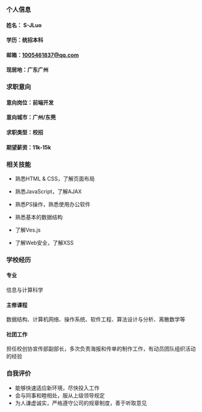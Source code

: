 ### 个人信息
#### 姓名： S-JLuo
#### 学历：统招本科
#### 邮箱：1005461837@qq.com
#### 现居地：广东广州

### 求职意向
#### 意向岗位：前端开发
#### 意向城市：广州/东莞
#### 求职类型：校招
#### 期望薪资：11k-15k

### 相关技能
- 熟悉HTML & CSS，了解页面布局

- 熟悉JavaScript，了解AJAX

- 熟悉PS操作，熟悉使用办公软件

- 熟悉基本的数据结构

- 了解Ves.js

- 了解Web安全，了解XSS

### 学校经历
#### 专业
信息与计算科学
#### 主修课程
数据结构、计算机网络、操作系统、软件工程、算法设计与分析、离散数学等
#### 社团工作
担任校创协宣传部副部长，多次负责海报和传单的制作工作，有动员团队组织活动的经验

### 自我评价
- 能够快速适应新环境，尽快投入工作
- 会与同事和睦相处，服从上级领导规定
- 为人谦虚诚实，严格遵守公司的规章制度，善于听取意见
